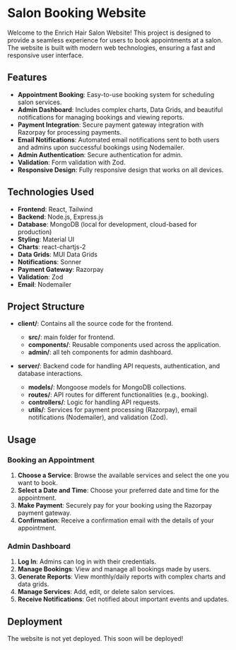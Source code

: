 # Salon Booking Website

Welcome to the Enrich Hair Salon Website! This project is designed to provide a seamless experience for users to book appointments at a salon. The website is built with modern web technologies, ensuring a fast and responsive user interface.

## Features

- **Appointment Booking**: Easy-to-use booking system for scheduling salon services.
- **Admin Dashboard**: Includes complex charts, Data Grids, and beautiful notifications for managing bookings and viewing reports.
- **Payment Integration**: Secure payment gateway integration with Razorpay for processing payments.
- **Email Notifications**: Automated email notifications sent to both users and admins upon successful bookings using Nodemailer.
- **Admin Authentication**: Secure authentication for admin.
- **Validation**: Form validation with Zod.
- **Responsive Design**: Fully responsive design that works on all devices.

## Technologies Used

- **Frontend**: React, Tailwind
- **Backend**: Node.js, Express.js
- **Database**: MongoDB (local for development, cloud-based for production)
- **Styling**: Material UI
- **Charts**: react-chartjs-2
- **Data Grids**: MUI Data Grids
- **Notifications**: Sonner
- **Payment Gateway**: Razorpay
- **Validation**: Zod
- **Email**: Nodemailer

## Project Structure

- **client/**: Contains all the source code for the frontend.
  - **src/**: main folder for frontend.
  - **components/**: Reusable components used across the application.
  - **admin/**: all teh components for admin dashboard.
  
  
- **server/**: Backend code for handling API requests, authentication, and database interactions.
  - **models/**: Mongoose models for MongoDB collections.
  - **routes/**: API routes for different functionalities (e.g., booking).
  - **controllers/**: Logic for handling API requests.
  - **utils/**: Services for payment processing (Razorpay), email notifications (Nodemailer), and validation (Zod).

## Usage

### Booking an Appointment

1. **Choose a Service**: Browse the available services and select the one you want to book.
2. **Select a Date and Time**: Choose your preferred date and time for the appointment.
3. **Make Payment**: Securely pay for your booking using the Razorpay payment gateway.
4. **Confirmation**: Receive a confirmation email with the details of your appointment.

### Admin Dashboard

1. **Log In**: Admins can log in with their credentials.
2. **Manage Bookings**: View and manage all bookings made by users.
3. **Generate Reports**: View monthly/daily reports with complex charts and data grids.
4. **Manage Services**: Add, edit, or delete salon services.
5. **Receive Notifications**: Get notified about important events and updates.

## Deployment

The website is not yet deployed. This soon will be deployed!
